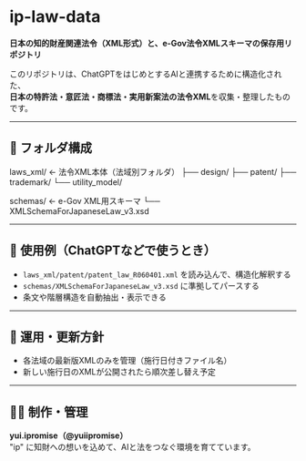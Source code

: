 # ip-law-data

**日本の知的財産関連法令（XML形式）と、e-Gov法令XMLスキーマの保存用リポジトリ**

このリポジトリは、ChatGPTをはじめとするAIと連携するために構造化された、  
**日本の特許法・意匠法・商標法・実用新案法の法令XML**を収集・整理したものです。

---

## 📁 フォルダ構成

laws_xml/          ← 法令XML本体（法域別フォルダ）
├── design/
├── patent/
├── trademark/
└── utility_model/

schemas/           ← e-Gov XML用スキーマ
└── XMLSchemaForJapaneseLaw_v3.xsd

---

## 📌 使用例（ChatGPTなどで使うとき）

- `laws_xml/patent/patent_law_R060401.xml` を読み込んで、構造化解釈する
- `schemas/XMLSchemaForJapaneseLaw_v3.xsd` に準拠してパースする
- 条文や階層構造を自動抽出・表示できる

---

## 🌱 運用・更新方針

- 各法域の最新版XMLのみを管理（施行日付きファイル名）
- 新しい施行日のXMLが公開されたら順次差し替え予定

---

## 🙋‍♀️ 制作・管理

**yui.ipromise（@yuiipromise）**  
"ip" に知財への想いを込めて、AIと法をつなぐ環境を育てています。
